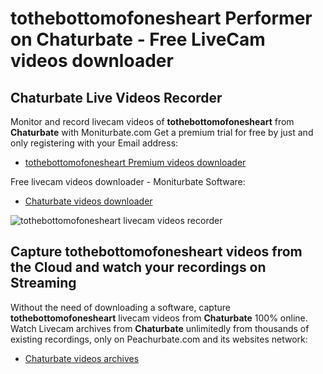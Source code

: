 # tothebottomofonesheart Performer on Chaturbate - Free LiveCam videos downloader

## Chaturbate Live Videos Recorder

Monitor and record livecam videos of **tothebottomofonesheart** from **Chaturbate** with Moniturbate.com
Get a premium trial for free by just and only registering with your Email address:
* [tothebottomofonesheart Premium videos downloader](https://moniturbate.com/request-demo-licence-key.html)

Free livecam videos downloader - Moniturbate Software:
* [Chaturbate videos downloader](https://moniturbate.com/moniturbate-download-software.html)

![tothebottomofonesheart livecam videos recorder](https://peachurnet.com/templates/moniturbate-software.png)


## Capture tothebottomofonesheart videos from the Cloud and watch your recordings on Streaming

Without the need of downloading a software, capture **tothebottomofonesheart** livecam videos from **Chaturbate** 100% online.
Watch Livecam archives from **Chaturbate** unlimitedly from thousands of existing recordings, only on Peachurbate.com and its websites network:
* [Chaturbate videos archives](https://peachurnet.com/)